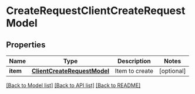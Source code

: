 # CreateRequestClientCreateRequestModel

## Properties
Name | Type | Description | Notes
------------ | ------------- | ------------- | -------------
**item** | [**ClientCreateRequestModel**](ClientCreateRequestModel.md) | Item to create | [optional] 

[[Back to Model list]](../README.md#documentation-for-models) [[Back to API list]](../README.md#documentation-for-api-endpoints) [[Back to README]](../README.md)


